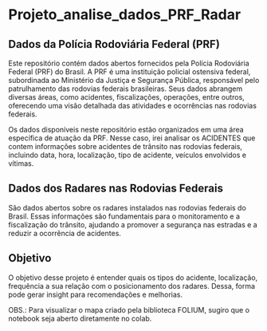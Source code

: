 # Projeto_analise_dados_PRF_Radar

## Dados da Polícia Rodoviária Federal (PRF)
Este repositório contém dados abertos fornecidos pela Polícia Rodoviária Federal (PRF) do Brasil. A PRF é uma instituição policial ostensiva federal, subordinada ao Ministério da Justiça e Segurança Pública, responsável pelo patrulhamento das rodovias federais brasileiras. Seus dados abrangem diversas áreas, como acidentes, fiscalizações, operações, entre outros, oferecendo uma visão detalhada das atividades e ocorrências nas rodovias federais.

Os dados disponíveis neste repositório estão organizados em uma área específica de atuação da PRF. Nesse caso, irei analisar os ACIDENTES que contem informações sobre acidentes de trânsito nas rodovias federais, incluindo data, hora, localização, tipo de acidente, veículos envolvidos e vítimas.

## Dados dos Radares nas Rodovias Federais
São dados abertos sobre os radares instalados nas rodovias federais do Brasil. Essas informações são fundamentais para o monitoramento e a fiscalização do trânsito, ajudando a promover a segurança nas estradas e a reduzir a ocorrência de acidentes.

## Objetivo
O objetivo desse projeto é entender quais os tipos do acidente, localização, frequência a sua relação com o posicionamento dos radares. Dessa, forma pode gerar insight para recomendações e melhorias. 

OBS.: Para visualizar o mapa criado pela biblioteca FOLIUM, sugiro que o notebook seja aberto diretamente no colab.
